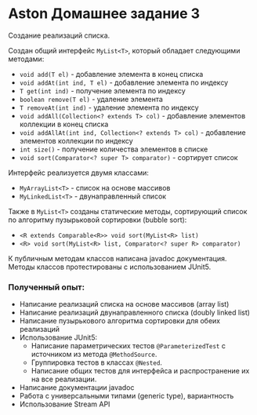 # Aston Домашнее задание 3
Создание реализаций списка.

Создан общий интерфейс `MyList<T>`, который обладает следующими методами:
- `void add(T el)` - добавление элемента в конец списка
- `void addAt(int ind, T el)` - добавление элемента по индексу
- `T get(int ind)` - получение элемента по индексу
- `boolean remove(T el)` - удаление элемента
- `T removeAt(int ind)` - удаление элемента по индексу
- `void addAll(Collection<? extends T> col)` - добавление элементов коллекции в конец списка
- `void addAllAt(int ind, Collection<? extends T> col)` - добавление элементов коллекции по индексу
- `int size()` - получение количества элементов в списке
- `void sort(Comparator<? super T> comparator)` - сортирует список

Интерфейс реализуется двумя классами:
- `MyArrayList<T>` - список на основе массивов
- `MyLinkedList<T>` - двунаправленный список

Также в `MyList<T>` созданы статические методы, сортирующий список по алгоритму пузырьковой сортировки (bubble sort):
- `<R extends Comparable<R>> void sort(MyList<R> list)`
- `<R> void sort(MyList<R> list, Comparator<? super R> comparator)`

К публичным методам классов написана javadoc документация.\
Методы классов протестированы с использованием JUnit5.

### Полученный опыт:
- Написание реализаций списка на основе массивов (array list)
- Написание реализаций двунаправленного списка (doubly linked list)
- Написание пузырькового алгоритма сортировки для обеих реализаций
- Использование JUnit5:
  - Написание параметрических тестов `@ParameterizedTest` с источником из метода `@MethodSource`.
  - Группировка тестов в классах `@Nested`.
  - Написание общих тестов для интерфейса и распространение их на все реализации.
- Написание документации javadoc
- Работа с универсальными типами (generic type), вариантность
- Использование Stream API
